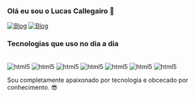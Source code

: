 ### Olá eu sou o Lucas Callegairo 🖖


[![Blog](https://img.shields.io/badge/LinkedIn-0077B5?style=for-the-badge&logo=linkedin&logoColor=white)](https://www.linkedin.com/in/lucas-monteiro-39279a225/)
[![Blog](https://img.shields.io/badge/Instagram-E4405F?style=for-the-badge&logo=instagram&logoColor=white)](instagram.com/luscas_ldl/)


### Tecnologias que uso no dia a dia

<div style= "display: inline_block"><br/>
  <img align="center" alt= "html5" src="https://img.shields.io/badge/HTML5-E34F26?style=for-the-badge&logo=html5&logoColor=white" />
  <img align="center" alt= "html5" src="https://img.shields.io/badge/CSS3-1572B6?style=for-the-badge&logo=css3&logoColor=white" />
  <img align="center" alt= "html5" src="https://img.shields.io/badge/Python-14354C?style=for-the-badge&logo=python&logoColor=white" />
  <img align="center" alt= "html5" src="https://img.shields.io/badge/JavaScript-F7DF1E?style=for-the-badge&logo=javascript&logoColor=black" />
  <img align="center" alt= "html5" src="https://img.shields.io/badge/Windows-0078D6?style=for-the-badge&logo=windows&logoColor=white" />
  <img align="center" alt= "html5" src="https://img.shields.io/badge/iOS-000000?style=for-the-badge&logo=ios&logoColor=white" /> 
  <img align="center" alt= "html5" src=<img src="https://cdn.jsdelivr.net/gh/devicons/devicon/icons/postgresql/postgresql-original.svg" />
  
  Sou completamente apaixonado por tecnologia e obcecado por conhecimento. 😎
</div>
